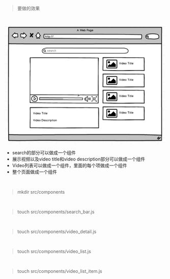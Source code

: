 <br>

> 要做的效果

<br>

![](1.png)

- search的部分可以做成一个组件
- 展示视频以及video title和video description部分可以做成一个组件
- Video列表可以做成一个组件，里面的每个项做成一个组件
- 整个页面做成一个组件

<br>

> mkdir src/components

<br>

> touch src/components/search_bar.js

<br>

> touch src/components/video_detail.js

<br>

> touch src/components/video_list.js

<br>

> touch src/components/video_list_item.js

<br>





